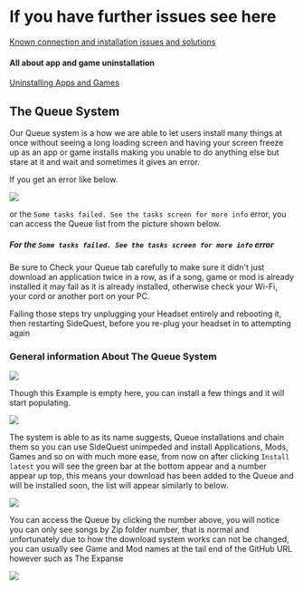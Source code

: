# If you have further issues see here

[Known connection and installation issues and solutions](https://github.com/the-expanse/SideQuest/wiki/I-am-having-issues-Connecting-,-what-do-i-do%3F#having-connection-issues) 

#### All about app and game uninstallation 

[Uninstalling Apps and Games](https://github.com/the-expanse/SideQuest/wiki/.My-apps-won't-uninstall-what's-wrong%3F#all-about-un-installation-of-applications-or-games)

## The Queue System
Our Queue system is a how we are able to let users install many things at once without seeing a long loading screen and having your screen freeze up as an app or game installs making you unable to do anything else but stare at it and wait and sometimes it gives an error. 

If you get an error like below.

![](https://cdn.discordapp.com/attachments/608376262347587595/614606619606515727/Screenshot_48.png)

or the `Some tasks failed. See the tasks screen for more info` error,
you can access the Queue list from the picture shown below.

##### For the `Some tasks failed. See the tasks screen for more info` error
Be sure to Check your Queue tab carefully to make sure it didn't just download an application twice in a row, as if a song, game or mod is already installed it may fail as it is already installed, otherwise check your Wi-Fi, your cord or another port on your PC.

Failing those steps try unplugging your Headset entirely and rebooting it, then restarting SideQuest, before you re-plug your headset in to attempting again

### General information About The Queue System

![](https://cdn.discordapp.com/attachments/608376262347587595/610175016126119947/Screenshot_1182.png)

Though this Example is empty here, you can install a few things and it will start populating.

![](https://cdn.discordapp.com/attachments/608376262347587595/610179198690131980/Screenshot_1185.png)


The system is able to as its name suggests, Queue installations and chain them so you can use SideQuest unimpeded and install Applications, Mods, Games and so on with much more ease, from now on after clicking `Install latest` you will see the green bar at the bottom appear and a number appear up top, this means your download has been added to the Queue and will be installed soon, the list will appear similarly to below.

![](https://cdn.discordapp.com/attachments/608376262347587595/610174997079523338/Screenshot_1183.png)


You can access the Queue by clicking the number above, you will notice you can only see songs by Zip folder number, that is normal and unfortunately due to how the download system works can not be changed, you can usually see Game and Mod names at the tail end of the GitHub URL however such as The Expanse 


![](https://cdn.discordapp.com/attachments/608376262347587595/610175012351246354/Screenshot_1181.png)